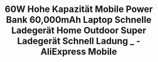 ---
title: '60W Hohe Kapazität Mobile Power Bank 60,000mAh Laptop Schnelle Ladegerät Home Outdoor Super Ladegerät Schnell Ladung _ - AliExpress Mobile'
url: https://de.aliexpress.com/item/1005004267696084.html
image: 1667726142000.png
tags: ["buy","physical computing","light"]
description: 'large mobile battery for running a ton of LEDs'
---